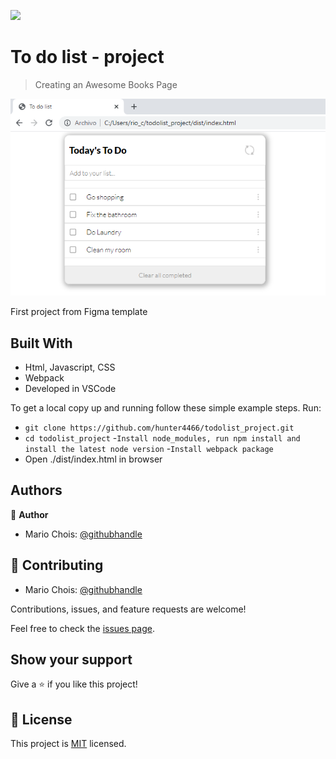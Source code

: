 
![](https://img.shields.io/badge/Microverse-blueviolet)

# To do list - project

> Creating an Awesome Books Page

![screenshot](./src/Assets/Images/Screenshots/preview1.png)

First project from Figma template


## Built With

- Html, Javascript, CSS
- Webpack
- Developed in VSCode


To get a local copy up and running follow these simple example steps.
Run:
- `git clone https://github.com/hunter4466/todolist_project.git`
- `cd todolist_project`
-`Install node_modules, run npm install and install the latest node version`
-`Install webpack package`
- Open ./dist/index.html in browser


## Authors

👤 **Author**

- Mario Chois: [@githubhandle](https://github.com/hunter4466)


## 🤝 Contributing


- Mario Chois: [@githubhandle](https://github.com/hunter4466)

Contributions, issues, and feature requests are welcome!

Feel free to check the [issues page](https://github.com/hunter4466/todolist_project/issues).

## Show your support

Give a ⭐️ if you like this project!

## 📝 License

This project is [MIT](./MIT.md) licensed.